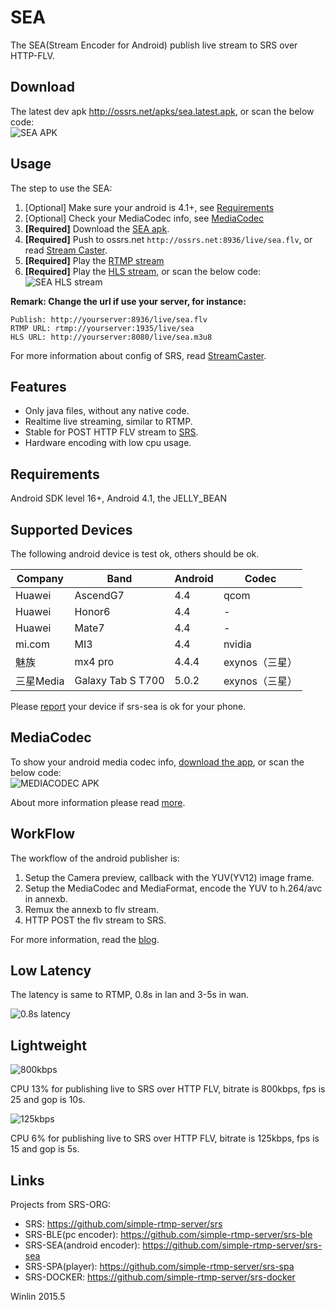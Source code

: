 # SEA
The SEA(Stream Encoder for Android) publish live stream to SRS over HTTP-FLV.

## Download

The latest dev apk http://ossrs.net/apks/sea.latest.apk, or scan the below code:<br/>
![SEA APK](https://github.com/simple-rtmp-server/srs-sea/wiki/images/ap.sea.png?v=0)

## Usage

The step to use the SEA:

1. [Optional] Make sure your android is 4.1+, see [Requirements](https://github.com/simple-rtmp-server/srs-sea#requirements)
1. [Optional] Check your MediaCodec info, see [MediaCodec](https://github.com/simple-rtmp-server/srs-sea#mediacodec)
1. <b>[Required]</b> Download the [SEA apk](https://github.com/simple-rtmp-server/srs-sea#download).
1. <b>[Required]</b> Push to ossrs.net `http://ossrs.net:8936/live/sea.flv`, or read [Stream Caster](https://github.com/simple-rtmp-server/srs/wiki/v2_CN_Streamer#push-http-flv-to-srs).
1. <b>[Required]</b> Play the [RTMP stream](http://www.ossrs.net/players/srs_player.html?vhost=hls&port=19351&stream=sea&server=ossrs.net&autostart=true)
1. <b>[Required]</b> Play the [HLS stream](http://ossrs.net:8081/live/sea.html), or scan the below code:<br/>
![SEA HLS stream](https://github.com/simple-rtmp-server/srs-sea/wiki/images/ap.sea.jpg?v=0)

<b>Remark: Change the url if use your server, for instance:</b>
```
Publish: http://yourserver:8936/live/sea.flv
RTMP URL: rtmp://yourserver:1935/live/sea
HLS URL: http://yourserver:8080/live/sea.m3u8
```

For more information about config of SRS, read [StreamCaster](https://github.com/simple-rtmp-server/srs/wiki/v2_CN_Streamer#push-http-flv-to-srs).

## Features

* Only java files, without any native code.
* Realtime live streaming, similar to RTMP.
* Stable for POST HTTP FLV stream to [SRS](https://github.com/simple-rtmp-server/srs).
* Hardware encoding with low cpu usage.

## Requirements

Android SDK level 16+, Android 4.1, the JELLY_BEAN

## Supported Devices

The following android device is test ok, others should be ok.

| Company | Band     |  Android | Codec |
| ------- | ------   | -------  | ----- |
| Huawei  | AscendG7 | 4.4      | qcom  |
| Huawei  | Honor6   | 4.4      | -     |
| Huawei  | Mate7    | 4.4      | -     |
| mi.com  | MI3      | 4.4      | nvidia|
| 魅族    | mx4 pro  | 4.4.4    | exynos（三星）|
| 三星Media | Galaxy Tab S T700 | 5.0.2 | exynos（三星）|

Please [report](https://github.com/simple-rtmp-server/srs-sea/issues/8) your device if srs-sea is ok for your phone.

## MediaCodec

To show your android media codec info, [download the app](http://ossrs.net/apks/MediaCodecInfo.apk), or scan the below code:<br/>
![MEDIACODEC APK](https://github.com/simple-rtmp-server/srs-sea/wiki/images/ap.mediacodec.png?v=0)

About more information please read [more](https://coderoid.wordpress.com/2014/08/01/obtaining-android-media-codec-information/).

## WorkFlow

The workflow of the android publisher is:

1. Setup the Camera preview, callback with the YUV(YV12) image frame.
1. Setup the MediaCodec and MediaFormat, encode the YUV to h.264/avc in annexb.
1. Remux the annexb to flv stream.
1. HTTP POST the flv stream to SRS.

For more information, read the [blog](http://blog.csdn.net/win_lin/article/details/45422375).

## Low Latency

The latency is same to RTMP, 0.8s in lan and 3-5s in wan.

![0.8s latency](https://github.com/simple-rtmp-server/srs-sea/wiki/images/ap.delay1.jpg)

## Lightweight

![800kbps](https://github.com/simple-rtmp-server/srs-sea/wiki/images/ap.800kbps.jpg)

CPU 13% for publishing live to SRS over HTTP FLV, bitrate is 800kbps, fps is 25 and gop is 10s.

![125kbps](https://github.com/simple-rtmp-server/srs-sea/wiki/images/ap.125kbps.jpg)

CPU 6% for publishing live to SRS over HTTP FLV, bitrate is 125kbps, fps is 15 and gop is 5s.

## Links

Projects from SRS-ORG:

* SRS: https://github.com/simple-rtmp-server/srs
* SRS-BLE(pc encoder): https://github.com/simple-rtmp-server/srs-ble
* SRS-SEA(android encoder): https://github.com/simple-rtmp-server/srs-sea
* SRS-SPA(player): https://github.com/simple-rtmp-server/srs-spa
* SRS-DOCKER: https://github.com/simple-rtmp-server/srs-docker

Winlin 2015.5
